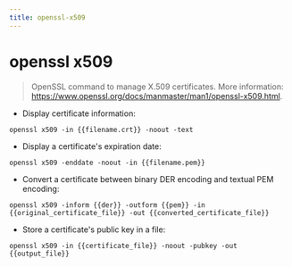 ```yaml
---
title: openssl-x509
---
```

# openssl x509

> OpenSSL command to manage X.509 certificates.
> More information: <https://www.openssl.org/docs/manmaster/man1/openssl-x509.html>.

- Display certificate information:

`openssl x509 -in {{filename.crt}} -noout -text`

- Display a certificate's expiration date:

`openssl x509 -enddate -noout -in {{filename.pem}}`

- Convert a certificate between binary DER encoding and textual PEM encoding:

`openssl x509 -inform {{der}} -outform {{pem}} -in {{original_certificate_file}} -out {{converted_certificate_file}}`

- Store a certificate's public key in a file:

`openssl x509 -in {{certificate_file}} -noout -pubkey -out {{output_file}}`
